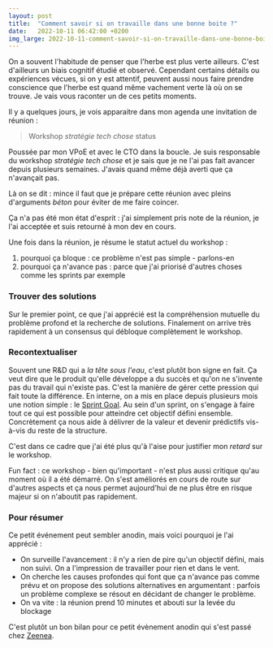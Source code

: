 ```yaml
---
layout: post
title:  "Comment savoir si on travaille dans une bonne boite ?"
date:   2022-10-11 06:42:00 +0200
img_large: 2022-10-11-comment-savoir-si-on-travaille-dans-une-bonne-boite.jpeg
---
```


On a souvent l'habitude de penser que l'herbe est plus verte ailleurs. C'est d'ailleurs un biais cognitif étudié et
observé. Cependant certains détails ou expériences vécues, si on y est attentif, peuvent aussi nous faire prendre
conscience que l'herbe est quand même vachement verte là où on se trouve. Je vais vous raconter un de ces petits
moments.

Il y a quelques jours, je vois apparaitre dans mon agenda une invitation de réunion :

> Workshop _stratégie tech chose_ status

Poussée par mon VPoE et avec le CTO dans la boucle. Je suis responsable du workshop _stratégie tech chose_ et je sais
que je ne l'ai pas fait avancer depuis plusieurs semaines. J'avais quand même déjà averti que ça n'avançait pas.

Là on se dit : mince il faut que je prépare cette réunion avec pleins d'arguments _béton_ pour éviter de me faire
coincer.

Ça n'a pas été mon état d'esprit : j'ai simplement pris note de la réunion, je l'ai acceptée et suis retourné à mon dev
en cours.

Une fois dans la réunion, je résume le statut actuel du workshop :

 1. pourquoi ça bloque : ce problème n'est pas simple - parlons-en
 2. pourquoi ça n'avance pas : parce que j'ai priorisé d'autres choses comme les sprints par exemple

### Trouver des solutions

Sur le premier point, ce que j'ai apprécié est la compréhension mutuelle du problème profond et la recherche de
solutions. Finalement on arrive très rapidement à un consensus qui débloque complètement le workshop.

### Recontextualiser

Souvent une R&D qui a _la tête sous l'eau_, c'est plutôt bon signe en fait. Ça veut dire que le produit qu'elle
développe a du succès et qu'on ne s'invente pas du travail qui n'existe pas. C'est la manière de gérer cette pression
qui fait toute la différence. En interne, on a mis en place depuis plusieurs mois une notion simple : le
[Sprint Goal][scrum-guide-sprint-goal]. Au sein d'un sprint, on s'engage à faire tout ce qui est possible pour atteindre
cet objectif défini ensemble. Concrètement ça nous aide à délivrer de la valeur et devenir prédictifs vis-à-vis du reste
de la structure.

C'est dans ce cadre que j'ai été plus qu'à l'aise pour justifier mon _retard_ sur le workshop.

Fun fact : ce workshop - bien qu'important - n'est plus aussi critique qu'au moment où il a été démarré. On s'est
améliorés en cours de route sur d'autres aspects et ça nous permet aujourd'hui de ne plus être en risque majeur si on
n'aboutit pas rapidement.

### Pour résumer

Ce petit événement peut sembler anodin, mais voici pourquoi je l'ai apprécié :

 - On surveille l'avancement : il n'y a rien de pire qu'un objectif défini, mais non suivi. On a l'impression de
   travailler pour rien et dans le vent.
 - On cherche les causes profondes qui font que ça n'avance pas comme prévu et on propose des solutions alternatives en
   argumentant : parfois un problème complexe se résout en décidant de changer le problème.
 - On va vite : la réunion prend 10 minutes et abouti sur la levée du blockage

C'est plutôt un bon bilan pour ce petit évènement anodin qui s'est passé chez [Zeenea][zeenea].

[scrum-guide-sprint-goal]: https://scrumguides.org/scrum-guide.html#commitment-sprint-goal
[zeenea]: https://zeenea.com/fr/notre-histoire